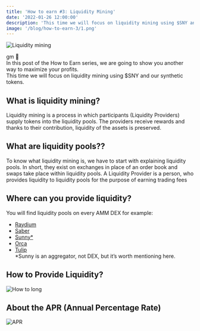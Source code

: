 ```yaml
---
title: 'How to earn #3: Liquidity Mining'
date: '2022-01-26 12:00:00'
description: 'This time we will focus on liquidity mining using $SNY and our synthetic tokens.'
image: '/blog/how-to-earn-3/1.png'
---
```


![Liquidity mining](/blog/how-to-earn-3/1.png 'horizontal')

gm 👋  
In this post of the How to Earn series, we are going to show you another way to maximize your profits.  
This time we will focus on liquidity mining using $SNY and our synthetic tokens.

## What is liquidity mining?
Liquidity mining is a process in which participants (Liquidity Providers) supply tokens into the liquidity pools. The providers receive rewards and thanks to their contribution, liquidity of the assets is preserved.


## What are liquidity pools??

To know what liquidity mining is, we have to start with explaining liquidity pools.
In short, they exist on exchanges in place of an order book and swaps take place within liquidity pools.
A Liquidity Provider is a person, who provides liquidity to liquidity pools for the purpose of earning trading fees

## Where can you provide liquidity?

You will find liquidity pools on every AMM DEX for example:

- [Raydium](https://raydium.io/)
- [Saber](https://app.saber.so/#/)
- [Sunny\*](https://app.sunny.ag/)
- [Orca](https://www.orca.so/)
- [Tulip](https://tulip.garden/)  
  \*Sunny is an aggregator, not DEX, but it’s worth mentioning here.

## How to Provide Liquidity?

![How to long](/blog/how-to-earn-3/3.png 'horizontal')

## About the APR (Annual Percentage Rate)

![APR](/blog/how-to-earn-3/2.png 'horizontal')

